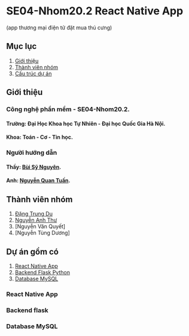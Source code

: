 # SE04-Nhom20.2   React Native App
(app thương mại điện tử đặt mua thú cưng)

## Mục lục
1. [Giới thiệu](##gioithieu)
2. [Thành viên nhóm](##thanhviennhom)
3. [Cấu trúc dự án](##cautruduan)

## Giới thiệu
### Công nghệ phần mềm - SE04-Nhom20.2. 
#### Trường: Đại Học Khoa học Tự Nhiên - Đại học Quốc Gia Hà Nội.
#### Khoa: Toán - Cơ - Tin học.
### Người hướng dẫn
#### Thầy: [Bùi Sỹ Nguyên](https://www.facebook.com/nguyenbs).
#### Anh: [Nguyễn Quan Tuấn](https://www.facebook.com/nguyenquan.tuan.5).

## **Thành viên nhóm**
1) [Đặng Trung Du](https://www.facebook.com/t.dudang/)
2) [Nguyễn Anh Thư](https://www.facebook.com/profile.php?id=100017848988200)
3) [Nguyễn Văn Quyết]
4) [Nguyễn Tùng Dương]

## **Dự án gồm có**
1. [React Native App](###reactnative)
1. [Backend Flask Python](###flaskpython)
1. [Database MySQL](###databasemysql)

### **React Native App** 

 
### **Backend flask**


### **Database MySQL**
